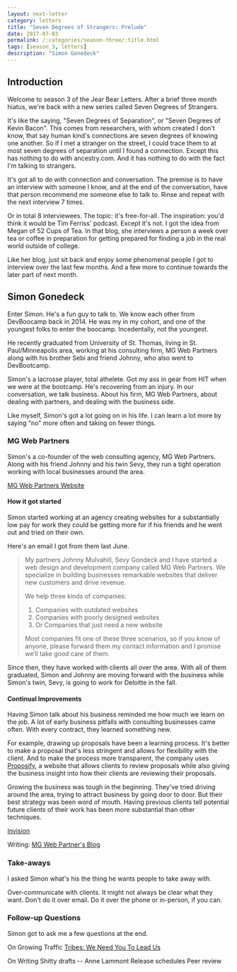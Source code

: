 ```yaml
---
layout: next-letter
category: letters
title: "Seven Degrees of Strangers: Prelude" 
date: 2017-07-03
permalink: /:categories/season-three/:title.html
tags: [season_3, letters]
description: "Simon Gonedeck"
---
```

<!--
![Insert new picture here](http://gallery.tinyletterapp.com/b7acb1dd09358f1ed19f16a562a005fc08d42511/images/94ff2d22-e9e3-40a7-958b-ece4b3921ae6.png)
-->

## Introduction

Welcome to season 3 of the Jear Bear Letters.
After a brief three month hiatus, we're back with a new series called
Seven Degrees of Strangers.

It's like the saying, "Seven Degrees of Separation", or "Seven Degrees of Kevin Bacon".
This comes from researchers, with whom created I don't know, that say human kind's connections are 
seven degrees of knowing one another.
So if I met a stranger on the street, I could trace them to at most seven degrees of separation until I found a connection.
Except this has nothing to do with ancestry.com.
And it has nothing to do with the fact I'm talking to strangers.

It's got all to do with connection and conversation.
The premise is to have an interview with someone I know,
and at the end of the conversation, have that person recommend me someone else to talk to.
Rinse and repeat with the next interview 7 times.

Or in total 8 interviewees. The topic: it's free-for-all.
The inspiration: you'd think it would be Tim Ferriss' podcast.
Except it's not.
I got the idea from Megan of 52 Cups of Tea. 
In that blog, she interviews a person a week over tea or coffee
in preparation for getting prepared for finding a job in the real world
outside of college.

Like her blog, just sit back and enjoy some phenomenal people I got to interview over the last few months.
And a few more to continue towards the later part of next month.

## Simon Gonedeck

Enter Simon. He's a fun guy to talk to. We know each other from DevBoocamp back in 2014.
He was my in my cohort, and one of the youngest folks to enter the boocamp.
Incedentally, not the youngest.

He recently graduated from University of St. Thomas, living in St. Paul/Minneapolis area,
working at his consulting firm, MG Web Partners along with his brother Sebi and friend Johnny,
who also went to DevBootcamp.

Simon's a lacrosse player, total athelete. Got my ass in gear from HIT when we were at the bootcamp.
He's recovering from an injury.
In our conversation, we talk business. About his firm, MG Web Partners,
about dealing with partners, and dealing with the business side. 

Like myself, Simon's got a lot going on in his life.
I can learn a lot more by saying "no" more often and taking on fewer things.

### MG Web Partners

Simon's a co-founder of the web consulting agency, MG Web Partners.
Along with his friend Johnny and his twin Sevy, they run a tight operation
working with local businesses around the area.

[MG Web Partners Website](http://www.mgwebpartners.com/)

#### How it got started

Simon started working at an agency creating websites for a substantially low pay
for work they could be getting more for if his friends and he went out and tried on their own.

Here's an email I got from them last June.

> My partners Johnny Mulvahill, Sevy Gondeck and I have started a web design and development company called MG Web Partners. 
> We specialize in building businesses remarkable websites that deliver new customers and drive revenue.
>  
>  We help three kinds of companies:
>  1. Companies with outdated websites
>  2. Companies with poorly designed websites
>  3. Or Companies that just need a new website
>
>  Most companies fit one of these three scenarios, so if you know of anyone, 
>  please forward them my contact information and I promise we’ll take good care of them.

Since then, they have worked with clients all over the area. 
With all of them graduated, Simon and Johnny are moving forward with the business
while Simon's twin, Sevy, is going to work for Deloitte in the fall.

#### Continual Improvements

Having Simon talk about his business reminded me how much we learn on the job.
A lot of early business pitfalls with consulting businesses came often.
With every contract, they learned something new.

For example, drawing up proposals have been a learning process.
It's better to make a proposal that's less stringent and allows for flexibility with the client.
And to make the process more transparent, the company uses [Proposify](https://www.proposify.biz/),
a website that allows clients to review proposals while also giving the business
insight into how their clients are reviewing their proposals.

Growing the business was tough in the beginning.
They've tried driving around the area, trying to attract business by going door to door.
But their best strategy was been word of mouth. 
Having previous clients tell potential future clients of their work has been more substantial
than other techniques.

[Invision](https://www.invisionapp.com/)

Writing:
[MG Web Partner's Blog](http://www.mgwebpartners.com/blog/)

### Take-aways

I asked Simon what's his the thing he wants people to take away with.

Over-communicate with clients. It might not always be clear what they want. 
Don't do it over email. Do it over the phone or in-person, if you can. 

### Follow-up Questions

Simon got to ask me a few questions at the end.

On Growing Traffic
[Tribes: We Need You To Lead Us](http://www.goodreads.com/book/show/3828382-tribes)

On Writing
Shitty drafts -- Anne Lammont
Release schedules
Peer review

